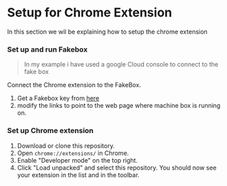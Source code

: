 # Setup for Chrome Extension
In this section we wil be explaining how to setup the chrome extension
### Set up and run Fakebox
>In my example i have used a google Cloud console to connect to the fake box

Connect the Chrome extension to the FakeBox.
1. Get a Fakebox key from [here](https://machinebox.io/docs/facebox)
2. modify the links to point to the web page where machine box is running on.

### Set up Chrome extension

1.  Download or clone this repository.
2.  Open  `chrome://extensions/`  in Chrome.
3.  Enable "Developer mode" on the top right.
4.  Click "Load unpacked" and select this repository. You should now see your extension in the list and in the toolbar.

